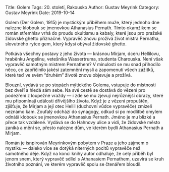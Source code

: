 Title: Golem
Tags: 20. století, Rakousko
Author: Gustav Meyrink
Category: Gustav Meyrink
Date: 2019-10-14

Golem (Der Golem, 1915) je mystickým příběhem muže, který jednoho dne nalezne klobouk se jmenovkou Athanasius Pernath. Tímto okamžikem se román střemhlav vrhá do proudu okultismu a kabaly, které jsou pro pražské židovské ghetto příznačné. Vypravěč znovu prožívá život mistra Pernatha, slovutného rytce gem, který kdysi obýval židovské ghetto.

Potkává všechny postavy z jeho života — krásnou Mirjam, dceru Hellilovu, hraběnku Angelinu, vetešníka Wassertruma, studenta Charouska. Není však vypravěč samotným mistrem Pernathem? V minulosti se mu snad přihodilo něco, co zapříčinilo jakési zatemnění mysli a zapomenutí všech zážitků, které teď ve svém “druhém” životě znovu objevuje a prožívá.

Blouzní, vydává se po stopách mýtického Golema, vstupuje do místnosti bez dveří a hledá sám sebe. Na své cestě se dostává do vězení pro podezření z loupežné vraždy — i zde se mu zjevují nejrůznější obrazy, které mu připomínají události dřívějšího života. Když je z vězení propuštěn, zjišťuje, že Mirjam a její otec Hellil (duchovní vůdce vypravěče) zmizeli neznámo kam. Zoufalý odchází do synagogy, odkud si po modlitbě omylem odnáší klobouk se jmenovkou Athanasius Pernath. Jméno je mu blízké a přece tak vzdálené. Vydává se do Hahnovy ulice a vidí, že židovské město zaniká a mění se, přesto nalezne dům, ve kterém bydlí Athanasius Pernath a Mirjam.

Román je isnpirován Meyrinkovým pobytem v Praze a jeho zájmem o mystiku — daleko více se dotýká niterných pocitů vypravěče než samotného děje. Když na konci knihy autor odhaluje, že celý příběh byl jenom snem, který vypravěč sdílel s Athanasiem Pernathem, uzavírá se kruh životního poznání, ve kterém vypravěč spolu se čtenářem bloudil.

